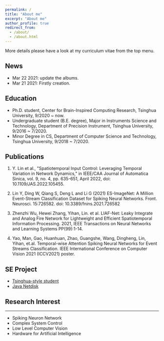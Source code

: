 ```yaml
---
permalink: /
title: "About me"
excerpt: "About me"
author_profile: true
redirect_from: 
  - /about/
  - /about.html
---
```


More details please have a look at my curriculum vitae from the top menu.

## News
- Mar 22 2021: update the albums.
- Mar 21 2021: Firstly creation.


## Education

- Ph.D. student, Center for Brain-Inspired Computing Research, Tsinghua University, 9/2020 ~ now.
- Undergraduate student (B.E. degree), Major in Instruments Science and Technology, Department of Precision Instrument, Tsinghua University, 9/2016 ~ 7/2020.
- Minor Degree in CS, Department of Computer Science and Technology, Tsinghua University, 9/2018 ~ 7/2020.


## Publications

1. Y. Lin et al., "Spatiotemporal Input Control: Leveraging Temporal Variation in Network Dynamics," in IEEE/CAA Journal of Automatica Sinica, vol. 9, no. 4, pp. 635-651, April 2022, doi: 10.1109/JAS.2022.105455.

2. Lin Y, Ding W, Qiang S, Deng L and Li G (2021) ES-ImageNet: A Million Event-Stream Classification Dataset for Spiking Neural Networks. Front. Neurosci. 15:726582. doi: 10.3389/fnins.2021.726582

3. Zhenzhi Wu, Hewei Zhang, Yihan, Lin. et al. LIAF-Net: Leaky Integrate and Analog Fire Network for Lightweight and Efficient Spatiotemporal Information Processing. 2021, IEEE Transactions on Neural Networks and Learning Systems PP(99):1-14.

4. Yao, Man, Gao, Huanhuan, Zhao, Guangshe, Wang, Dingheng, Lin, Yihan, et.al. Temporal-wise Attention Spiking Neural Networks for Event Streams Classification. IEEE International Conference on Computer Vision 2021 (ICCV2021) poster.

##  SE Project
- [Tsinghua-style student](https://github.com/lyh983012/TS-game/releases/tag/1.0.0)
- [Java Netdisk](https://github.com/lyh983012/Java-Netdisk)

## Research Interest
------
-	Spiking Neuron Network
-	Complex System Control	
-	Low Level Computer Vision
-	Hardware for Artificial Intelligence

